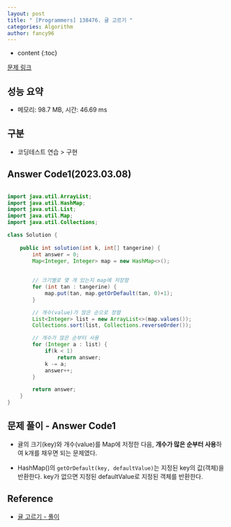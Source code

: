 ```yaml
---
layout: post
title: " [Programmers] 138476. 귤 고르기 "
categories: Algorithm
author: fancy96
---
```

* content
{:toc}

[문제 링크](https://school.programmers.co.kr/learn/courses/30/lessons/138476)

## 성능 요약

* 메모리: 98.7 MB, 시간: 46.69 ms

## 구분

* 코딩테스트 연습 > 구현

## Answer Code1(2023.03.08)

```java

import java.util.ArrayList;
import java.util.HashMap;
import java.util.List;
import java.util.Map;
import java.util.Collections;

class Solution {
    
    public int solution(int k, int[] tangerine) {
        int answer = 0;
        Map<Integer, Integer> map = new HashMap<>();
        
        
        // 크기별로 몇 개 있는지 map에 저장함
        for (int tan : tangerine) {
            map.put(tan, map.getOrDefault(tan, 0)+1);
        }

        // 개수(value)가 많은 순으로 정렬
        List<Integer> list = new ArrayList<>(map.values());
        Collections.sort(list, Collections.reverseOrder());

        // 개수가 많은 순부터 사용
        for (Integer a : list) {
            if(k < 1) 
                return answer;
            k -= a;
            answer++;
        }

        return answer;
    }
}
```

## 문제 풀이 - Answer Code1

* 귤의 크기(key)와 개수(value)를 Map에 저정한 다음, **개수가 많은 순부터 사용**하여 k개를 채우면 되는 문제였다.

* HashMap()의 `getOrDefault(key, defaultValue)`는 지정된 key의 값(객체)을 반환한다. key가 없으면 지정된 defaultValue로 지정된 객체를 반환한다.

## Reference

* [귤 고르기 - 풀이](https://hjdiary.tistory.com/9)